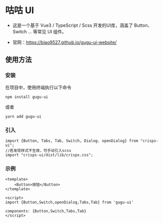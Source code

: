 # 咕咕 UI

- 这是一个基于 Vue3 / TypeScript / Scss 开发的UI库，涵盖了 Button、Switch ... 等常见 UI 组件。

- 官网：https://biao9527.github.io/gugu-ui-website/

## 使用方法
### 安装
在项目中，使用终端执行以下命令
```
npm install gugu-ui
```
或者
```
yarn add gugu-ui
```
### 引入
```
import {Button, Tabs, Tab, Switch, Dialog. openDialog} from "crisps-ui";
//若发现样式不生效，可手动引入scss
import "crisps-ui/dist/lib/crisps.css";
```
### 示例
```
<template>
    <Button>按钮</Button>
</template>

<script>
import {Button,Switch,openDialog,Tabs,Tab} from 'gugu-ui'

components: {Button,Switch,Tabs,Tab}
</script>
```